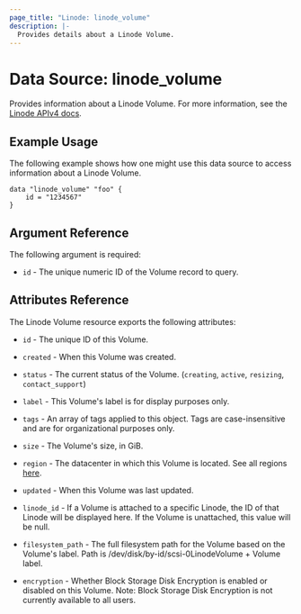 ```yaml
---
page_title: "Linode: linode_volume"
description: |-
  Provides details about a Linode Volume.
---
```


# Data Source: linode_volume

Provides information about a Linode Volume.
For more information, see the [Linode APIv4 docs](https://techdocs.akamai.com/linode-api/reference/get-volume).

## Example Usage

The following example shows how one might use this data source to access information about a Linode Volume.

```hcl
data "linode_volume" "foo" {
    id = "1234567"
}
```

## Argument Reference

The following argument is required:

- `id` - The unique numeric ID of the Volume record to query.

## Attributes Reference

The Linode Volume resource exports the following attributes:

- `id` - The unique ID of this Volume.

- `created` - When this Volume was created.

- `status` - The current status of the Volume. (`creating`, `active`, `resizing`, `contact_support`)

- `label` - This Volume's label is for display purposes only.

- `tags` - An array of tags applied to this object. Tags are case-insensitive and are for organizational purposes only.

- `size` - The Volume's size, in GiB.

- `region` - The datacenter in which this Volume is located. See all regions [here](https://api.linode.com/v4/regions).

- `updated` - When this Volume was last updated.

- `linode_id` - If a Volume is attached to a specific Linode, the ID of that Linode will be displayed here. If the Volume is unattached, this value will be null.

- `filesystem_path` - The full filesystem path for the Volume based on the Volume's label. Path is /dev/disk/by-id/scsi-0LinodeVolume + Volume label.

- `encryption` - Whether Block Storage Disk Encryption is enabled or disabled on this Volume. Note: Block Storage Disk Encryption is not currently available to all users.
